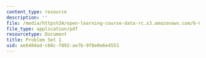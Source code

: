 ```yaml
---
content_type: resource
description: ''
file: /media/https%3A/open-learning-course-data-rc.s3.amazonaws.com/6-050j-information-and-entropy-spring-2008/ae6484adc68cf892ae7b9f8e0e6e4553_MIT6_050JS08_ps_01.pdf
file_type: application/pdf
resourcetype: Document
title: Problem Set 1
uid: ae6484ad-c68c-f892-ae7b-9f8e0e6e4553
---
```

